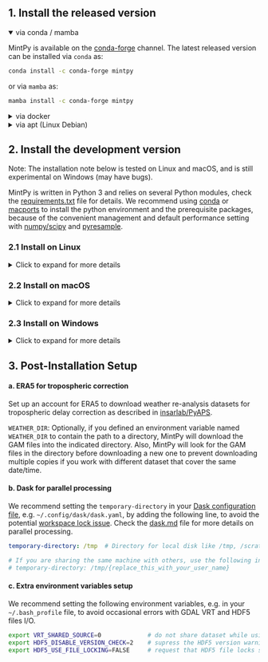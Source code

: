 ## 1. Install the released version ##

<p>
<details open>
<p><summary>via conda / mamba</summary></p>

MintPy is available on the <a href="https://anaconda.org/conda-forge/mintpy">conda-forge</a> channel. The latest released version can be installed via <code>conda</code> as:

```bash
conda install -c conda-forge mintpy
```

or via <code>mamba</code> as:

```bash
mamba install -c conda-forge mintpy
```

</details>

<details>
<p><summary>via docker</summary></p>

Docker allows one to run MintPy in a dedicated container, which is essentially an efficient virtual machine, and to be independent of platform OS. First, install <a href="https://docs.docker.com/install">docker</a> if you have not already done so. Then run the following to pull the latest stable released constainer image version from <a href="https://github.com/insarlab/MintPy/pkgs/container/mintpy">MintPy GitHub Container Registry</a> to your local machine:

```bash
docker pull ghcr.io/insarlab/mintpy:latest
```

<p>Check <a href="./docker.md">docker.md</a> for more details on Docker container image usage, e.g. pulling development version and running in shell or Jupyter server.</p>
</details>

<details>
<p><summary>via apt (Linux Debian)</summary></p>

MintPy is available in the main archive of the <a href="https://tracker.debian.org/pkg/mintpy">Debian</a> GNU/Linux OS. It can be installed by using your favourite package manager or running the following command:

```bash
apt install mintpy
```

The same procedure, in priciple, can be used in <a href="https://ubuntu.com">Ubuntu</a> and all the other <a href="https://wiki.debian.org/Derivatives/Census">Debian derivatives</a>. Check the <a href="https://salsa.debian.org/debian-gis-team/mintpy/-/blob/master/debian/README.Debian">Debian GIS Project</a> page for more detailed usage.
</details>
</p>

## 2. Install the development version ##

Note: The installation note below is tested on Linux and macOS, and is still experimental on Windows (may have bugs).

MintPy is written in Python 3 and relies on several Python modules, check the <a href="https://github.com/insarlab/MintPy/blob/main/requirements.txt">requirements.txt</a> file for details. We recommend using <a href="https://docs.conda.io/en/latest/miniconda.html">conda</a> or <a href="https://www.macports.org/install.php">macports</a> to install the python environment and the prerequisite packages, because of the convenient management and default performance setting with <a href="http://markus-beuckelmann.de/blog/boosting-numpy-blas.html">numpy/scipy</a> and <a href="https://pyresample.readthedocs.io/en/latest/installation.html#using-pykdtree">pyresample</a>.

### 2.1 Install on Linux ###

<p>
<details>
<p><summary>Click to expand for more details</summary></p>

<h4>a. Download source code</h4>

Run the following in your terminal to download the development version of MintPy:

```bash
cd ~/tools
git clone https://github.com/insarlab/MintPy.git
```

<h4>b. Install dependencies via conda</h4>

Install <a href="https://docs.conda.io/en/latest/miniconda.html">miniconda</a> if you have not already done so. You may need to close and restart the shell for changes to take effect.

```bash
# use wget or curl to download in command line or click from the web browser
# for macOS, use Miniconda3-latest-MacOSX-x86_64.sh instead.
wget https://repo.anaconda.com/miniconda/Miniconda3-latest-Linux-x86_64.sh
bash Miniconda3-latest-Linux-x86_64.sh -b -p ~/tools/miniconda3
~/tools/miniconda3/bin/conda init bash
```

Install the dependencies into a custom existing environment [recommended] by running:

```bash
# To create a new custom environment, e.g. named "insar", run "conda create --name insar; conda activate insar"
# To speedup, try "conda install mamba", then use "mamba install" to replace "conda install" below

# Add "gdal'>=3'" below to install extra dependencies if you use ARIA, FRInGE, HyP3 or GMTSAR
# Add "isce2"     below to install extra dependencies if you use ISCE-2
conda install -c conda-forge --file ~/tools/MintPy/requirements.txt
```

<p>
<details>
<p><summary>Or install the dependencies to a new environment, e.g. named "mintpy", by running:</summary></p>

```bash
# Add "gdal'>=3'" below to install extra dependencies if you use ARIA, FRInGE, HyP3 or GMTSAR
# Add "isce2"     below to install extra dependencies if you use ISCE-2
conda create --name mintpy --file ~/tools/MintPy/requirements.txt
conda activate mintpy
```
</details>
</p>

<h4>c. Install MintPy</h4>

<details open>
<p><summary>via pip [recommended]</summary></p>

We recommend installing mintpy in the "editable" mode. This mode installs the package without copying files to your interpreter directory (e.g. the <code>site-packages</code> directory), thus, one could "edit" the source code and have changes take effect immediately without having to rebuild and reinstall.

```bash
python -m pip install -e ~/tools/MintPy
```
</details>

<details>
<p><summary>via path setup</summary></p>

Add below in your source file, e.g. <code>~/.bash_profile</code> for <em>bash</em> users or <code>~/.cshrc</code> for <em>csh/tcsh</em> users:

```bash
if [ -z ${PYTHONPATH+x} ]; then export PYTHONPATH=""; fi
export MINTPY_HOME=~/tools/MintPy
export PATH=${PATH}:${MINTPY_HOME}/src/mintpy/cli
export PYTHONPATH=${PYTHONPATH}:${MINTPY_HOME}/src
```
</details>
</details>
</p>

### 2.2 Install on macOS ###

<p>
<details>
<p><summary>Click to expand for more details</summary></p>

<p>Install Xcode with command line tools, if you have not already done so.</p>

<ul>
<li>Install <code>Xcode</code> from App store</li>

<li><p>Install <code>command line tools</code> within XCode and agree to the terms of license.</p></li>

<pre><code>xcode-select --install -s /Applications/Xcode.app/Contents/Developer/
sudo xcodebuild -license</code></pre>

<li>Install <a href="https://www.xquartz.org">XQuartz</a>, then restart the terminal.</li>
</ul>

<p>Install MintPy via conda, which is the same as the <a href="#21-install-on-linux">instruction for Linux</a>.</p>

<p>
<details>
<p><summary>Or install MintPy via MacPorts</summary></p>

Same as the instruction for Linux, except for the "b. Install dependencies" section, which is as below:

Install <a href="https://www.macports.org/install.php">macports</a> if you have not done so. Add the following at the bottom of your <code>~/.bash_profile</code> file:

```bash
# MacPorts Installer addition on 2017-09-02_at_01:27:12: adding an appropriate PATH variable for use with MacPorts.
export PATH=/opt/local/bin:/opt/local/sbin:${PATH}
export MANPATH=/opt/local/share/man:${MANPATH}
# Finished adapting your PATH environment variable for use with MacPorts.
```

Update the port tree with the following command. If your network prevent the use of rsync or svn via http of port tree, try <a href="https://trac.macports.org/wiki/howto/PortTreeTarball">Portfile Sync via a Snapshot Tarball</a>.

```
sudo port selfupdate
```

Install the dependencies by running:

```bash
# install dependencies with macports
# use "port -N install" to use the safe default for prompt questions
sudo port install $(cat MintPy/docs/ports.txt)

# install dependencies not available on macports: pysolid, pykml, pykdtree, pyresample, cdsapi
sudo -H /opt/local/bin/pip install git+https://github.com/insarlab/PySolid.git
sudo -H /opt/local/bin/pip install git+https://github.com/insarlab/PyAPS.git
sudo -H /opt/local/bin/pip install git+https://github.com/tylere/pykml.git
sudo -H /opt/local/bin/pip install git+https://github.com/storpipfugl/pykdtree.git
sudo -H /opt/local/bin/pip install git+https://github.com/pytroll/pyresample.git
sudo -H /opt/local/bin/pip install git+https://github.com/ecmwf/cdsapi.git
```
</details>
</details>
</p>
</p>

### 2.3 Install on Windows ###

<p>
<details>
<p><summary>Click to expand for more details</summary></p>

Same as the <a href="#21-install-on-linux">instruction for Linux</a>, except for the "c. Install MintPy" section, only the <code>pip install</code> approaches are recommended, as the <code>path setup</code> approach is not tested.
</details>
</p>

## 3. Post-Installation Setup ##

#### a. ERA5 for tropospheric correction ####

Set up an account for ERA5 to download weather re-analysis datasets for tropospheric delay correction as described in <a href="https://github.com/insarlab/pyaps#2-account-setup-for-era5">insarlab/PyAPS</a>.

<code>WEATHER_DIR</code>: Optionally, if you defined an environment variable named <code>WEATHER_DIR</code> to contain the path to a directory, MintPy will download the GAM files into the indicated directory. Also, MintPy will look for the GAM files in the directory before downloading a new one to prevent downloading multiple copies if you work with different dataset that cover the same date/time.

#### b. Dask for parallel processing ####

We recommend setting the <code>temporary-directory</code> in your <a href="https://docs.dask.org/en/stable/configuration.html">Dask configuration file</a>, e.g. <code>~/.config/dask/dask.yaml</code>, by adding the following line, to avoid the potential <a href="https://github.com/insarlab/MintPy/issues/725">workspace lock issue</a>. Check the <a href="./dask.md">dask.md</a> file for more details on parallel processing.

```yaml
temporary-directory: /tmp  # Directory for local disk like /tmp, /scratch, or /local

# If you are sharing the same machine with others, use the following instead to avoid permission issues with others.
# temporary-directory: /tmp/{replace_this_with_your_user_name}
```

#### c. Extra environment variables setup ####

We recommend setting the following environment variables, e.g. in your <code>~/.bash_profile</code> file, to avoid occasional errors with GDAL VRT and HDF5 files I/O.

```bash
export VRT_SHARED_SOURCE=0             # do not share dataset while using GDAL VRT in a multi-threading environment
export HDF5_DISABLE_VERSION_CHECK=2    # supress the HDF5 version warning message (0 for abort; 1/2 for printout/suppress warning message)
export HDF5_USE_FILE_LOCKING=FALSE     # request that HDF5 file locks should NOT be used
```
